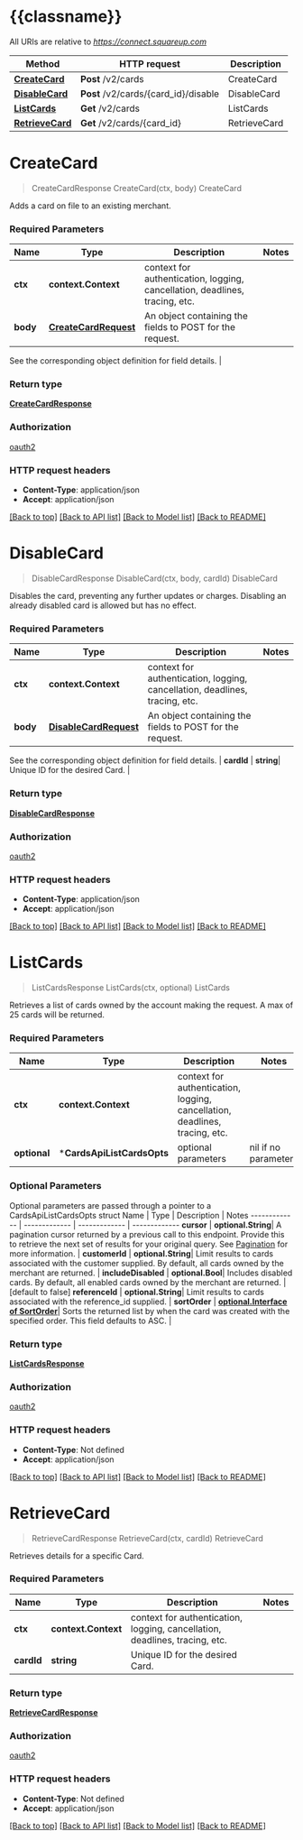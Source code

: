 # {{classname}}

All URIs are relative to *https://connect.squareup.com*

 Method                                       | HTTP request                         | Description  
----------------------------------------------|--------------------------------------|--------------
 [**CreateCard**](CardsApi.md#CreateCard)     | **Post** /v2/cards                   | CreateCard   
 [**DisableCard**](CardsApi.md#DisableCard)   | **Post** /v2/cards/{card_id}/disable | DisableCard  
 [**ListCards**](CardsApi.md#ListCards)       | **Get** /v2/cards                    | ListCards    
 [**RetrieveCard**](CardsApi.md#RetrieveCard) | **Get** /v2/cards/{card_id}          | RetrieveCard 

# **CreateCard**

> CreateCardResponse CreateCard(ctx, body)
> CreateCard

Adds a card on file to an existing merchant.

### Required Parameters

 Name     | Type                                          | Description                                                                 | Notes 
----------|-----------------------------------------------|-----------------------------------------------------------------------------|-------
 **ctx**  | **context.Context**                           | context for authentication, logging, cancellation, deadlines, tracing, etc. 
 **body** | [**CreateCardRequest**](CreateCardRequest.md) | An object containing the fields to POST for the request.                    

See the corresponding object definition for field details. |

### Return type

[**CreateCardResponse**](CreateCardResponse.md)

### Authorization

[oauth2](../README.md#oauth2)

### HTTP request headers

- **Content-Type**: application/json
- **Accept**: application/json

[[Back to top]](#) [[Back to API list]](../README.md#documentation-for-api-endpoints) [[Back to Model list]](../README.md#documentation-for-models) [[Back to README]](../README.md)

# **DisableCard**

> DisableCardResponse DisableCard(ctx, body, cardId)
> DisableCard

Disables the card, preventing any further updates or charges. Disabling an already disabled card is allowed but has no
effect.

### Required Parameters

 Name     | Type                                            | Description                                                                 | Notes 
----------|-------------------------------------------------|-----------------------------------------------------------------------------|-------
 **ctx**  | **context.Context**                             | context for authentication, logging, cancellation, deadlines, tracing, etc. 
 **body** | [**DisableCardRequest**](DisableCardRequest.md) | An object containing the fields to POST for the request.                    

See the corresponding object definition for field details. |
**cardId** | **string**| Unique ID for the desired Card. |

### Return type

[**DisableCardResponse**](DisableCardResponse.md)

### Authorization

[oauth2](../README.md#oauth2)

### HTTP request headers

- **Content-Type**: application/json
- **Accept**: application/json

[[Back to top]](#) [[Back to API list]](../README.md#documentation-for-api-endpoints) [[Back to Model list]](../README.md#documentation-for-models) [[Back to README]](../README.md)

# **ListCards**

> ListCardsResponse ListCards(ctx, optional)
> ListCards

Retrieves a list of cards owned by the account making the request. A max of 25 cards will be returned.

### Required Parameters

 Name         | Type                       | Description                                                                 | Notes                
--------------|----------------------------|-----------------------------------------------------------------------------|----------------------
 **ctx**      | **context.Context**        | context for authentication, logging, cancellation, deadlines, tracing, etc. 
 **optional** | ***CardsApiListCardsOpts** | optional parameters                                                         | nil if no parameters 

### Optional Parameters

Optional parameters are passed through a pointer to a CardsApiListCardsOpts struct
Name | Type | Description | Notes
------------- | ------------- | ------------- | -------------
**cursor** | **optional.String**| A pagination cursor returned by a previous call to this endpoint. Provide this to
retrieve the next set of results for your original query.
See [Pagination](https://developer.squareup.com/docs/basics/api101/pagination) for more information. |
**customerId** | **optional.String**| Limit results to cards associated with the customer supplied. By default, all
cards owned by the merchant are returned. |
**includeDisabled** | **optional.Bool**| Includes disabled cards. By default, all enabled cards owned by the merchant
are returned. | [default to false]
**referenceId** | **optional.String**| Limit results to cards associated with the reference_id supplied. |
**sortOrder** | [**optional.Interface of SortOrder**](.md)| Sorts the returned list by when the card was created with
the specified order. This field defaults to ASC. |

### Return type

[**ListCardsResponse**](ListCardsResponse.md)

### Authorization

[oauth2](../README.md#oauth2)

### HTTP request headers

- **Content-Type**: Not defined
- **Accept**: application/json

[[Back to top]](#) [[Back to API list]](../README.md#documentation-for-api-endpoints) [[Back to Model list]](../README.md#documentation-for-models) [[Back to README]](../README.md)

# **RetrieveCard**

> RetrieveCardResponse RetrieveCard(ctx, cardId)
> RetrieveCard

Retrieves details for a specific Card.

### Required Parameters

 Name       | Type                | Description                                                                 | Notes 
------------|---------------------|-----------------------------------------------------------------------------|-------
 **ctx**    | **context.Context** | context for authentication, logging, cancellation, deadlines, tracing, etc. 
 **cardId** | **string**          | Unique ID for the desired Card.                                             |

### Return type

[**RetrieveCardResponse**](RetrieveCardResponse.md)

### Authorization

[oauth2](../README.md#oauth2)

### HTTP request headers

- **Content-Type**: Not defined
- **Accept**: application/json

[[Back to top]](#) [[Back to API list]](../README.md#documentation-for-api-endpoints) [[Back to Model list]](../README.md#documentation-for-models) [[Back to README]](../README.md)

